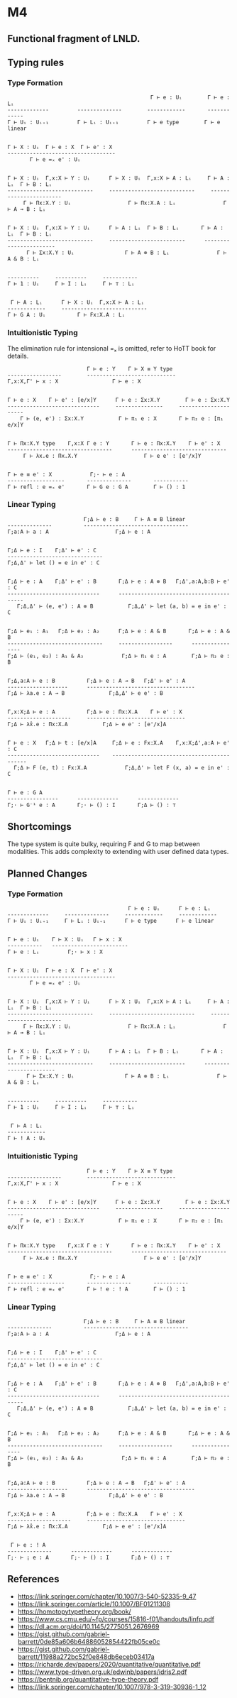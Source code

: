 # M4

## Functional fragment of LNLD. 

## Typing rules

### Type Formation
```
                                             Γ ⊢ e : Uᵢ        Γ ⊢ e : Lᵢ
-------------         --------------        ------------       ------------
Γ ⊢ Uᵢ : Uᵢ₊₁         Γ ⊢ Lᵢ : Uᵢ₊₁         Γ ⊢ e type        Γ ⊢ e linear


Γ ⊢ X : Uᵢ  Γ ⊢ e : X  Γ ⊢ e' : X
----------------------------------
       Γ ⊢ e =ₓ e' : Uᵢ


Γ ⊢ X : Uᵢ  Γ,x:X ⊢ Y : Uᵢ      Γ ⊢ X : Uᵢ  Γ,x:X ⊢ A : Lᵢ     Γ ⊢ A : Lᵢ  Γ ⊢ B : Lᵢ
---------------------------     ---------------------------     -----------------------
     Γ ⊢ Πx:X.Y : Uᵢ                  Γ ⊢ Πx:X.A : Lᵢ               Γ ⊢ A ⊸ B : Lᵢ


Γ ⊢ X : Uᵢ  Γ,x:X ⊢ Y : Uᵢ      Γ ⊢ A : Lᵢ  Γ ⊢ B : Lᵢ       Γ ⊢ A : Lᵢ  Γ ⊢ B : Lᵢ
---------------------------     ------------------------      -----------------------
      Γ ⊢ Σx:X.Y : Uᵢ                Γ ⊢ A ⊗ B : Lᵢ               Γ ⊢ A & B : Lᵢ


----------     ----------     -----------
Γ ⊢ 1 : Uᵢ     Γ ⊢ I : Lᵢ     Γ ⊢ ⊤ : Lᵢ


 Γ ⊢ A : Lᵢ      Γ ⊢ X : Uᵢ  Γ,x:X ⊢ A : Lᵢ
------------     ---------------------------
Γ ⊢ G A : Uᵢ          Γ ⊢ Fx:X.A : Lᵢ
```

### Intuitionistic Typing
The elimination rule for intensional =ₓ is omitted, refer to HoTT book for details.
```
                         Γ ⊢ e : Y    Γ ⊢ X ≡ Y type
-----------------        ----------------------------
Γ,x:X,Γ' ⊢ x : X                 Γ ⊢ e : X


Γ ⊢ e : X    Γ ⊢ e' : [e/x]Y      Γ ⊢ e : Σx:X.Y        Γ ⊢ e : Σx:X.Y
-----------------------------     ---------------     ---------------------
    Γ ⊢ (e, e') : Σx:X.Y           Γ ⊢ π₁ e : X       Γ ⊢ π₂ e : [π₁ e/x]Y


Γ ⊢ Πx:X.Y type    Γ,x:X Γ e : Y       Γ ⊢ e : Πx:X.Y    Γ ⊢ e' : X
---------------------------------      ------------------------------
     Γ ⊢ λx.e : Πx.X.Y                     Γ ⊢ e e' : [e'/x]Y


Γ ⊢ e ≡ e' : X            Γ;⋅ ⊢ e : A
------------------       --------------       -----------
Γ ⊢ refl : e =ₓ e'       Γ ⊢ G e : G A        Γ ⊢ () : 1
```

### Linear Typing
```
                        Γ;Δ ⊢ e : B     Γ ⊢ A ≡ B linear
--------------          ---------------------------------
Γ;a:A ⊢ a : A                     Γ;Δ ⊢ e : A


Γ;Δ ⊢ e : I    Γ;Δ' ⊢ e' : C
------------------------------
Γ;Δ,Δ' ⊢ let () = e in e' : C


Γ;Δ ⊢ e : A    Γ;Δ' ⊢ e' : B       Γ;Δ ⊢ e : A ⊗ B   Γ;Δ',a:A,b:B ⊢ e' : C
-----------------------------      ----------------------------------------
   Γ;Δ,Δ' ⊢ (e, e') : A ⊗ B           Γ;Δ,Δ' ⊢ let (a, b) = e in e' : C


Γ;Δ ⊢ e₁ : A₁   Γ;Δ ⊢ e₂ : A₂      Γ;Δ ⊢ e : A & B       Γ;Δ ⊢ e : A & B
------------------------------     -----------------      ----------------
Γ;Δ ⊢ (e₁, e₂) : A₁ & A₂            Γ;Δ ⊢ π₁ e : A        Γ;Δ ⊢ π₂ e : B


Γ;Δ,a:A ⊢ e : B          Γ;Δ ⊢ e : A ⊸ B   Γ;Δ' ⊢ e' : A
-------------------      ----------------------------------
Γ;Δ ⊢ λa.e : A ⊸ B              Γ;Δ,Δ' ⊢ e e' : B


Γ,x:X;Δ ⊢ e : A          Γ;Δ ⊢ e : Πx:X.A    Γ ⊢ e' : X
--------------------     -------------------------------
Γ;Δ ⊢ λ̂x.e : Πx:X.A           Γ;Δ ⊢ e e' : [e'/x]A


Γ ⊢ e : X   Γ;Δ ⊢ t : [e/x]A     Γ;Δ ⊢ e : Fx:X.A    Γ,x:X;Δ',a:A ⊢ e' : C
-----------------------------    -------------------------------------------
  Γ;Δ ⊢ F (e, t) : Fx:X.A            Γ;Δ,Δ' ⊢ let F (x, a) = e in e' : C


Γ ⊢ e : G A
----------------      -------------      -------------
Γ;⋅ ⊢ G⁻¹ e : A       Γ;⋅ ⊢ () : I       Γ;Δ ⊢ () : ⊤
```

## Shortcomings
The type system is quite bulky, requiring F and G to map between modalities. 
This adds complexity to extending with user defined data types.

## Planned Changes

### Type Formation
```
                                      Γ ⊢ e : Uᵢ      Γ ⊢ e : Lᵢ
-------------     --------------     ------------     ------------
Γ ⊢ Uᵢ : Uᵢ₊₁     Γ ⊢ Lᵢ : Uᵢ₊₁      Γ ⊢ e type      Γ ⊢ e linear


Γ ⊢ e : Uᵢ    Γ ⊢ X : Uᵢ   Γ ⊢ x : X
-----------   ------------------------
Γ ⊢ e : Lᵢ         Γ;⋅ ⊢ x : X


Γ ⊢ X : Uᵢ  Γ ⊢ e : X  Γ ⊢ e' : X
----------------------------------
       Γ ⊢ e =ₓ e' : Uᵢ


Γ ⊢ X : Uᵢ  Γ,x:X ⊢ Y : Uᵢ      Γ ⊢ X : Uᵢ  Γ,x:X ⊢ A : Lᵢ     Γ ⊢ A : Lᵢ  Γ ⊢ B : Lᵢ
---------------------------     ---------------------------     -----------------------
     Γ ⊢ Πx:X.Y : Uᵢ                  Γ ⊢ Πx:X.A : Lᵢ               Γ ⊢ A ⊸ B : Lᵢ


Γ ⊢ X : Uᵢ  Γ,x:X ⊢ Y : Uᵢ      Γ ⊢ A : Lᵢ  Γ ⊢ B : Lᵢ       Γ ⊢ A : Lᵢ  Γ ⊢ B : Lᵢ
---------------------------     ------------------------      -----------------------
      Γ ⊢ Σx:X.Y : Uᵢ                Γ ⊢ A ⊗ B : Lᵢ               Γ ⊢ A & B : Lᵢ


----------     ----------     -----------
Γ ⊢ 1 : Uᵢ     Γ ⊢ I : Lᵢ     Γ ⊢ ⊤ : Lᵢ


 Γ ⊢ A : Lᵢ
------------
Γ ⊢ ! A : Uᵢ
```

### Intuitionistic Typing
```
                         Γ ⊢ e : Y    Γ ⊢ X ≡ Y type
-----------------        ----------------------------
Γ,x:X,Γ' ⊢ x : X                 Γ ⊢ e : X


Γ ⊢ e : X    Γ ⊢ e' : [e/x]Y      Γ ⊢ e : Σx:X.Y        Γ ⊢ e : Σx:X.Y
-----------------------------     ---------------     ---------------------
    Γ ⊢ (e, e') : Σx:X.Y           Γ ⊢ π₁ e : X       Γ ⊢ π₂ e : [π₁ e/x]Y


Γ ⊢ Πx:X.Y type    Γ,x:X Γ e : Y       Γ ⊢ e : Πx:X.Y    Γ ⊢ e' : X
---------------------------------      ------------------------------
     Γ ⊢ λx.e : Πx.X.Y                     Γ ⊢ e e' : [e'/x]Y


Γ ⊢ e ≡ e' : X            Γ;⋅ ⊢ e : A
------------------       --------------       -----------
Γ ⊢ refl : e =ₓ e'       Γ ⊢ ! e : ! A        Γ ⊢ () : 1
```

### Linear Typing
```
                        Γ;Δ ⊢ e : B     Γ ⊢ A ≡ B linear
--------------          ---------------------------------
Γ;a:A ⊢ a : A                     Γ;Δ ⊢ e : A


Γ;Δ ⊢ e : I    Γ;Δ' ⊢ e' : C
------------------------------
Γ;Δ,Δ' ⊢ let () = e in e' : C


Γ;Δ ⊢ e : A    Γ;Δ' ⊢ e' : B       Γ;Δ ⊢ e : A ⊗ B   Γ;Δ',a:A,b:B ⊢ e' : C
-----------------------------      ----------------------------------------
   Γ;Δ,Δ' ⊢ (e, e') : A ⊗ B           Γ;Δ,Δ' ⊢ let (a, b) = e in e' : C


Γ;Δ ⊢ e₁ : A₁   Γ;Δ ⊢ e₂ : A₂      Γ;Δ ⊢ e : A & B       Γ;Δ ⊢ e : A & B
------------------------------     -----------------      ----------------
Γ;Δ ⊢ (e₁, e₂) : A₁ & A₂            Γ;Δ ⊢ π₁ e : A        Γ;Δ ⊢ π₂ e : B


Γ;Δ,a:A ⊢ e : B          Γ;Δ ⊢ e : A ⊸ B   Γ;Δ' ⊢ e' : A
-------------------      ----------------------------------
Γ;Δ ⊢ λa.e : A ⊸ B              Γ;Δ,Δ' ⊢ e e' : B


Γ,x:X;Δ ⊢ e : A          Γ;Δ ⊢ e : Πx:X.A    Γ ⊢ e' : X
--------------------     -------------------------------
Γ;Δ ⊢ λ̂x.e : Πx:X.A           Γ;Δ ⊢ e e' : [e'/x]A


 Γ ⊢ e : ! A
--------------      -------------      -------------
Γ;⋅ ⊢ ¡ e : A       Γ;⋅ ⊢ () : I       Γ;Δ ⊢ () : ⊤
```

## References
* https://link.springer.com/chapter/10.1007/3-540-52335-9_47
* https://link.springer.com/article/10.1007/BF01211308
* https://homotopytypetheory.org/book/
* https://www.cs.cmu.edu/~fp/courses/15816-f01/handouts/linfp.pdf
* https://dl.acm.org/doi/10.1145/2775051.2676969
* https://gist.github.com/gabriel-barrett/0de85a606b64886052854422fb05ce0c
* https://gist.github.com/gabriel-barrett/11988a272bc52f0e848db6eceb03417a
* https://richarde.dev/papers/2020/quantitative/quantitative.pdf
* https://www.type-driven.org.uk/edwinb/papers/idris2.pdf
* https://bentnib.org/quantitative-type-theory.pdf
* https://link.springer.com/chapter/10.1007/978-3-319-30936-1_12